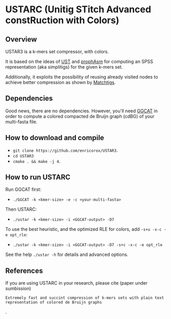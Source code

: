 # USTARC (Unitig STitch Advanced constRuction with Colors)
## Overview
USTAR3 is a k-mers set compressor, with colors.

It is based on the ideas of [UST](https://github.com/medvedevgroup/UST) 
and [prophAsm](https://github.com/prophyle/prophasm) 
for computing an SPSS representation (aka simplitigs) for the given k-mers set.

Additionally, it exploits the possibility of reusing already visited nodes to achieve better compression as shown by [Matchtigs](https://github.com/algbio/matchtigs).

## Dependencies
Good news, there are no dependencies. 
However, you'll need [GGCAT](https://github.com/algbio/ggcat) 
in order to compute a colored compacted de Bruijn graph (cdBG) of your multi-fasta file.

## How to download and compile
* `git clone https://github.com/enricorox/USTAR3`.
* `cd USTAR3`
* `cmake . && make -j 4`.

## How to run USTARC
Run GGCAT first: 
* `./GGCAT -k <kmer-size> -e -c <your-multi-fasta>`

Then USTARC:
* `./ustar -k <kmer-size> -i <GGCAT-output> -D7`

To use the best heuristic, and the optimized RLE for colors, add `-s+u -x-c -e opt_rle`:
* `./ustar -k <kmer-size> -i <GGCAT-output> -D7 -s+c -x-c -e opt_rle`

See the help `./ustar -h` for details and advanced options.


## References

If you are using USTARC in your research, please cite (paper under sumbission) 

```
Extremely fast and succint compression of k-mers sets with plain text representation of colored de Bruijn graphs
```
.
